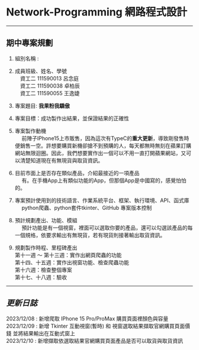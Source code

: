 # Network-Programming 網路程式設計
---
## 期中專案規劃

1. 組別名稱 : 

2. 成員班級、姓名、學號 \
    &emsp;資工二 111590013 呂念庭 \
    &emsp;資工二 111590038 卓柏辰 \
    &emsp;資工二 111590055 王逸婕

3. 專案題目: **我果粉我驕傲**

4. 專案目標：成功製作出結果，並保證結果的正確性

5. 專案製作動機  
    &emsp; 前陣子IPhone15上市販售，因為這次有TypeC的**重大更新**，導致剛發售時便銷售一空。許想要購買新機卻搶不到預購的人，每天都無時無刻在蘋果訂購網站無限迴圈。因此，我們想要實作出一個可以不用一直打開蘋果網站，又可以清楚知道現在有無現貨與取貨資訊。

6. 目前市面上是否存在類似產品，介紹最接近的一項產品\
    &emsp; 有。在手機App上有類似功能的App，但那個App是中國寫的，感覺怕怕的。

7. 專案預計使用到的技術語言、作業系統平台、框架、執行環境、API、函式庫 \
    &emsp; python爬蟲、python套件tkinter、GitHub
    專案版本控制

8. 預計規劃產出、功能、模組 \
    &emsp; 預計功能是有一個視窗，裡面可以選取你要的產品，還可以勾選該產品的每一個規格，依要求輸出有無現貨，若有現貨則接著輸出取貨資訊。
   
9. 規劃製作時程、里程碑產出 \
    第十一週 ～ 第十三週：實作出網頁爬蟲的功能  
    第十四、十五週：實作出視窗功能、檢查爬蟲功能 \
    第十六週：檢查整個專案 \
    第十七、十八週：驗收  
---
## _更新日誌_
2023/12/08 : 新增爬取 IPhone 15 Pro/ProMax 購買頁面裡顏色與容量 \
2023/12/09 : 新增 Tkinter 互動視窗(暫時) 和 視窗選取結果擷取官網購買頁面價錢 並將結果輸出在互動式窗上 \
2023/12/10 : 新增擷取依選取結果官網購買頁面產品是否可以取貨與取貨資訊 